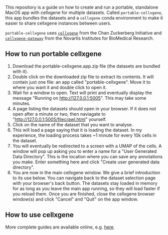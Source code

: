 This repository is a guide on how to create and run a portable, standalone
MacOS app with cellxgene for multiple datasets. Called `portable-cellxgene`,
this app bundles the datasets and a `cellxgene` conda environment to make it
easier to share cellxgene instances between users.

`portable-cellxgene` uses
[`cellxgene`](https://github.com/chanzuckerberg/cellxgene) from the Chan
Zuckerberg Initiative and
[`cellxgene-gateway`](https://github.com/Novartis/cellxgene-gateway) from the
Novartis Institutes for BioMedical Research.

## How to run portable cellxgene

1. Download the portable-cellxgene.app.zip file (the datasets are bundled with
   it).
2. Double click on the downloaded zip file to extract its contents. It will
   contain just one file: an app called "portable-cellxgene". Move it to where
   you want it and double click to open it.
3. Wait for a window to open. Text will print and eventually display the
   message "Running on http://127.0.0.1:5005". This may take some minutes.
4. A page listing the datasets should open in your browser. If it does not open
   after a minute or two, then naviagate to
   "http://127.0.0.1:5005/filecrawl.html" yourself.
5. Click on the name of the dataset that you want to analyse.
6. This will load a page saying that it is loading the dataset. In my
   experience, the loading process takes ~1 minute for every 10k cells in the
   dataset.
7. You will eventually be redirected to a screen with a UMAP of the cells. A
   window will pop up asking you to enter a name for a "User Generated Data
   Directory". This is the location where you can save any annotations you
   make. Enter something here and click "Create user generated data directory".
8. You are now in the main cellxgene window. We give a brief introduction to
   its use below. You can navigate back to the dataset selection page with your
   browser's back button. The datasets stay loaded in memory for as long as you
   leave the main app running, so they will load faster if you reload them.
   Once you are finished, close the cellxgene browser window(s) and click
   "Cancel" and "Quit" on the app window.

## How to use cellxgene

More complete guides are available online, e.g.
[here](https://icbi-lab.github.io/cellxgene-user-guide/).

